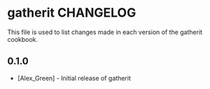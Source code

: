 gatherit CHANGELOG
==================

This file is used to list changes made in each version of the gatherit cookbook.

0.1.0
-----
- [Alex_Green] - Initial release of gatherit
